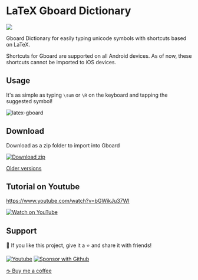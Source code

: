 # LaTeX Gboard Dictionary

<p align="left">
  <a href="https://discord.gg/fPrdqh3Zfu" alt="Dev Pro Tips Discussion & Support Server">
    <img src="https://img.shields.io/discord/819650821314052106?color=7289DA&logo=discord&logoColor=white"/></a>
</p>

Gboard Dictionary for easily typing unicode symbols with shortcuts based on LaTeX.

Shortcuts for Gboard are supported on all Android devices. As of now, these shortcuts cannot be imported to iOS devices.

## Usage

It's as simple as typing `\sum` or `\R` on the keyboard and tapping the suggested symbol!

![latex-gboard](https://user-images.githubusercontent.com/20955511/132758175-1584af8d-c6c0-482a-80bb-0dc67b8542cb.gif)

## Download

Download as a zip folder to import into Gboard

[<img alt="Download zip" title="Download zip" src="https://custom-icon-badges.herokuapp.com/badge/-Download-blue?style=for-the-badge&logo=download&logoColor=white"/>][download]

[Older versions](https://github.com/DenverCoder1/LaTeX-Gboard-Dictionary/releases)

## Tutorial on Youtube

https://www.youtube.com/watch?v=bGWikJu37WI

[<img alt="Watch on YouTube" title="Watch on YouTube" src="https://custom-icon-badges.herokuapp.com/badge/-Watch-red?style=for-the-badge&logo=video&logoColor=white"/>][tutorial]

## Support

💖 If you like this project, give it a ⭐ and share it with friends!

<p align="left">
  <a href="https://www.youtube.com/channel/UCipSxT7a3rn81vGLw9lqRkg?sub_confirmation=1"><img alt="Youtube" title="Youtube" src="https://custom-icon-badges.herokuapp.com/badge/-Subscribe-red?style=for-the-badge&logo=video&logoColor=white"/></a>
  <a href="https://github.com/sponsors/DenverCoder1"><img alt="Sponsor with Github" title="Sponsor with Github" src="https://custom-icon-badges.herokuapp.com/badge/-Sponsor-ea4aaa?style=for-the-badge&logo=heart&logoColor=white"/></a>
</p>

<a href="https://ko-fi.com/jlawrence">☕ Buy me a coffee</a>

[download]: https://github.com/DenverCoder1/LaTeX-Gboard-Dictionary/archive/40.0.zip
[tutorial]: https://www.youtube.com/watch?v=bGWikJu37WI

